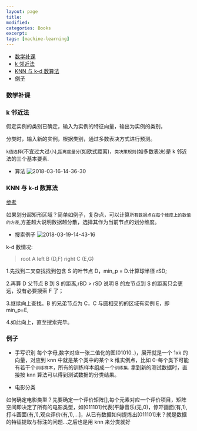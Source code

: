 ```yaml
---
layout: page
title:
modified:
categories: Books
excerpt:
tags: [machine-learning]
---
```


<!-- TOC -->

- [数学补课](#数学补课)
- [k 邻近法](#k邻近法)
- [KNN 与 k-d 数算法](#knn与k-d数算法)
- [例子](#例子)

<!-- /TOC -->

### 数学补课

### k 邻近法

假定实例的类别已确定，输入为实例的特征向量，输出为实例的类别，

分类时，输入新的实例，根据类别，通过多数表决方式进行预测。

`k值选择`(不宜过大过小),`距离度量分`(如欧式距离)，`类决策规则`(如多数表决)是 k 邻近法的三个基本要素.

- 算法
  ![2018-03-16-14-36-30](https://images-1257933000.cos.ap-chengdu.myqcloud.com/2018-03-16-14-36-30.png)

### KNN 与 k-d 数算法

[参考](https://www.cnblogs.com/21207-iHome/p/6084670.html)

如果划分超矩形区域？简单如例子，复杂点，可以计算`所有数据点在每个维度上的数值的方差`,方差越大说明数据越分散，选择其作为当前节点的划分维度。

- 搜索例子
  ![2018-03-19-14-43-16](https://images-1257933000.cos.ap-chengdu.myqcloud.com/2018-03-19-14-43-16.png)

k-d 数情况:

> root A
> left B (D,F)
> right C (E,G)

1.先找到二叉查找找到包含 S 的叶节点 D，min_p = D.计算球半径 rSD;

2.再算 D 父节点 B 到 S 的距离,rBD > rSD 说明 B 的左节点到 S 的距离只会更远，没有必要搜索 F 了；

3.继续向上查找。B 的兄弟节点为 C，C 与圆相交的的区域有实例 E，即 min_p=E,

4.如此向上，直至搜索完毕。

### 例子

- 手写识别
  每个字母,数字对应一张二值化的图(01010..)，展开就是一个 1xk 的向量，对应到 knn 中就是某个类中的某个 k 维实例点，比如 0-每个类下可能有若干个`训练样本`，所有的训练样本组成一个`训练集`. 拿到新的测试数据时，直接按 knn 算法可以得到测试数据的分类结果。

- 电影分类

如何确定电影类型？先要确定一个评价矩阵[],每个元素对应一个评价项目，矩阵空间即决定了所有的电影类型，如[011101]代表[平静音乐(无,0)，惊吓画面(有,1),打斗画面(有,1),观众评价(有,1),...]，从已有数据如何提炼出[011101]来？就是数据的特征提取与标注的问题...之后也是用 knn 来分类就好
